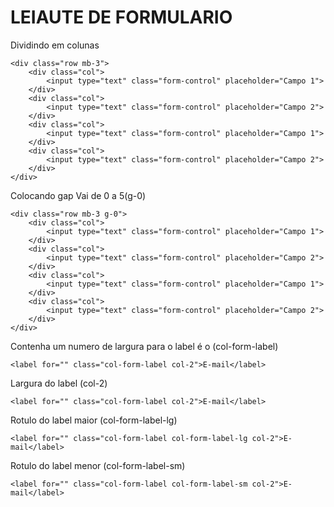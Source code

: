 # LEIAUTE DE FORMULARIO
Dividindo em colunas
```
<div class="row mb-3">
    <div class="col">
        <input type="text" class="form-control" placeholder="Campo 1">
    </div>
    <div class="col">
        <input type="text" class="form-control" placeholder="Campo 2">
    </div>
    <div class="col">
        <input type="text" class="form-control" placeholder="Campo 1">
    </div>
    <div class="col">
        <input type="text" class="form-control" placeholder="Campo 2">
    </div>
</div>
```

Colocando gap Vai de 0 a 5(g-0)
```
<div class="row mb-3 g-0">
    <div class="col">
        <input type="text" class="form-control" placeholder="Campo 1">
    </div>
    <div class="col">
        <input type="text" class="form-control" placeholder="Campo 2">
    </div>
    <div class="col">
        <input type="text" class="form-control" placeholder="Campo 1">
    </div>
    <div class="col">
        <input type="text" class="form-control" placeholder="Campo 2">
    </div>
</div>
```

Contenha um numero de largura para o label é o (col-form-label)
```
<label for="" class="col-form-label col-2">E-mail</label>
```

Largura do label (col-2)
```
<label for="" class="col-form-label col-2">E-mail</label>
```

Rotulo do label maior (col-form-label-lg)
```
<label for="" class="col-form-label col-form-label-lg col-2">E-mail</label>
```

Rotulo do label menor (col-form-label-sm)
```
<label for="" class="col-form-label col-form-label-sm col-2">E-mail</label>
```